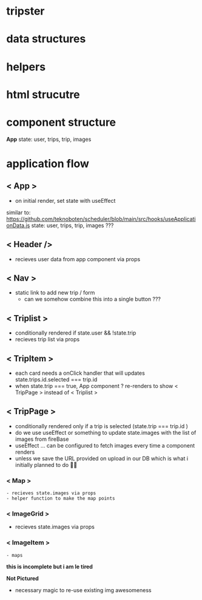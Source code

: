# tripster

# data structures
# helpers
# html strucutre
# component structure

**App**
state: user, trips, trip, images


# application flow

## < App >
  - on initial render, set state with useEffect

similar to: https://github.com/teknoboten/scheduler/blob/main/src/hooks/useApplicationData.js
state: user, trips, trip, images ???

## < Header />
  - recieves user data from app component via props
  
## < Nav >
  - static link to add new trip / form
    - can we somehow combine this into a single button ???
   

## < Triplist >
  - conditionally rendered if state.user && !state.trip
  - recieves trip list via props

 
## < TripItem >
  - each card needs a onClick handler that will updates state.trips.id.selected === trip.id
  - when state.trip === true, App component ? re-renders to show < TripPage > instead of < Triplist >
  

## < TripPage > 
  - conditionally rendered only if a trip is selected (state.trip === trip.id )
  - do we use useEffect or something to update state.images with the list of images from fireBase
  - useEffect ... can be configured to fetch images every time a component renders 
  - unless we save the URL provided on upload in our DB which is what i initially planned to do 🤷‍♀️


  ### < Map >
    - recieves state.images via props
    - helper function to make the map points

  ### < ImageGrid >
   - recieves state.images via props

  ### < ImageItem >
    - maps 

**this is incomplete but i am le tired**

**Not Pictured** 
- necessary magic to re-use existing img awesomeness 


